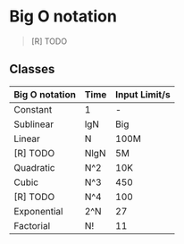 # Big O notation
> [R] TODO
## Classes
| Big O notation | Time | Input Limit/s |
| -------------- | ---- | ------------- |
| Constant       | 1    | -             |
| Sublinear      | lgN  | Big           |
| Linear         | N    | 100M          |
| [R] TODO       | NlgN | 5M            |
| Quadratic      | N^2  | 10K           |
| Cubic          | N^3  | 450           |
| [R] TODO       | N^4  | 100           |
| Exponential    | 2^N  | 27            |
| Factorial      | N!   | 11            |